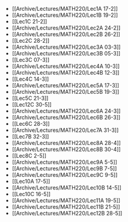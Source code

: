 - [[Archive/Lectures/MATH220/Lec1A 17-2]]
- [[Archive/Lectures/MATH220/Lec1B 19-2]]
- [[Lec1C 21-2]]
- [[Archive/Lectures/MATH220/Lec2A 24-2]]
- [[Archive/Lectures/MATH220/Lec2B 26-2]]
- [[Lec2C 28-2]]
- [[Archive/Lectures/MATH220/Lec3A 03-3]]
- [[Archive/Lectures/MATH220/Lec3B 05-3]]
- [[Lec3C 07-3]]
- [[Archive/Lectures/MATH220/Lec4A 10-3]]
- [[Archive/Lectures/MATH220/Lec4B 12-3]]
- [[Lec4C 14-3]]
- [[Archive/Lectures/MATH220/Lec5A 17-3]]
- [[Archive/Lectures/MATH220/Lec5B 19-3]]
- [[Lec5C 21-3]]
- [[Lec12C 30-5]]
- [[Archive/Lectures/MATH220/Lec6A 24-3]]
- [[Archive/Lectures/MATH220/Lec6B 26-3]]
- [[Lec6C 28-3]]
- [[Archive/Lectures/MATH220/Lec7A 31-3]]
- [[Lec7B 32-3]]
- [[Archive/Lectures/MATH220/Lec8A 28-4]]
- [[Archive/Lectures/MATH220/Lec8B 30-4]]
- [[Lec8C 2-5]]
- [[Archive/Lectures/MATH220/Lec9A 5-5]]
- [[Archive/Lectures/MATH220/Lec9B 7-5]]
- [[Archive/Lectures/MATH220/Lec9C 9-5]]
- [[Lec10A 17-5]]
- [[Archive/Lectures/MATH220/Lec10B 14-5]]
- [[Lec10C 16-5]]
- [[Archive/Lectures/MATH220/Lec11A 19-5]]
- [[Archive/Lectures/MATH220/Lec11B 21-5]]
- [[Archive/Lectures/MATH220/Lec12B 28-5]]